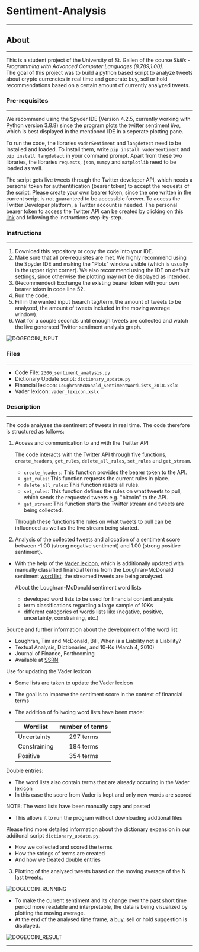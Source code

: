# Sentiment-Analysis
----
## About
----
This is a student project of the University of St. Gallen of the course *Skills - Programming with Advanced Computer Languages (8,789,1.00)*.  
The goal of this project was to build a python based script to analyze tweets about crypto currencies in real time and generate buy, sell or hold recommendations 
based on a certain amount of currently analyzed tweets.

### Pre-requisites
----
We recommend using the Spyder IDE (Version 4.2.5, currently working with Python version 3.8.8) since the program plots the twitter sentiment *live*, which is
best displayed in the mentioned IDE in a seperate plotting pane.  

To run the code, the libraries `vaderSentiment` and `langdetect` need to be installed and loaded. To install them, write `pip install vaderSentiment` and `pip install langdetect` in your command prompt. Apart from these two libraries, the libraries `requests`, `json`, `numpy` and `matplotlib` need to be loaded as well.

The script gets live tweets through the Twitter developer API, which needs a personal token for authentification (bearer token) to accept the requests 
of the script. Please create your own bearer token, since the one written in the current script is not guaranteed to be accessible forever. To access the Twitter Developer platform, a Twitter account is needed. The personal bearer token to access the Twitter API can be created by clicking on 
this [link](https://developer.twitter.com/en) and following the instructions step-by-step.

### Instructions
----
1. Download this repository or copy the code into your IDE. 
2. Make sure that all pre-requisites are met. We highly recommend using the Spyder IDE and making the "Plots" window visible (which is usually in the upper
right corner). We also recommend using the IDE on default settings, since otherwise the plotting may not be displayed as intended.
3. (Recommended) Exchange the existing bearer token with your own bearer token in code line 52.
4. Run the code.
5. Fill in the wanted input (search tag/term, the amount of tweets to be analyzed, the amount of tweets included in the moving average window).
6. Wait for a couple seconds until enough tweets are collected and watch the live generated Twitter sentiment analysis graph.


![DOGECOIN_INPUT](https://user-images.githubusercontent.com/60882754/119737907-1a398280-be80-11eb-9f3b-ad795078d5b7.PNG)

### Files
----
- Code File: `2306_sentiment_analysis.py`
- Dictionary Update script: `dictionary_update.py`
- Financial lexicon: `LoughranMcDonald_SentimentWordLists_2018.xslx`
- Vader lexicon: `vader_lexicon.xslx`

### Description
----
The code analyses the sentiment of tweets in real time. The code therefore is structured as follows:

1. Access and communication to and with the Twitter API

   The code interacts with the Twitter API through five functions, `create_headers`, `get_rules`, `delete_all_rules`, `set_rules` and `get_stream`.

   - `create_headers`: This function provides the bearer token to the API.
   - `get_rules`: This function requests the current rules in place.
   - `delete_all_rules`: This function resets all rules.
   - `set_rules`: This function defines the rules on what tweets to pull, which sends the requested tweets e.g. "bitcoin" to the API.
   - `get_stream`: This function starts the Twitter stream and tweets are being collected.

   Through these functions the rules on what tweets to pull can be influenced as well as the live stream being started.

2. Analysis of the collected tweets and allocation of a sentiment score between -1.00 (strong negative sentiment) and 1.00 (strong positive sentiment).

- With the help of the [Vader lexicon](https://github.com/cjhutto/vaderSentiment), which is additionally updated with manually classified financial terms from the Loughran-McDonald sentiment [word list](https://sraf.nd.edu/textual-analysis/resources/#Master%20Dictionary), the streamed tweets are being analyzed.

   About the Loughran-McDonald sentiment word lists
   - developed word lists to be used for financial content analysis
   - term classifications regarding a large sample of 10Ks
   - different categories of words lists like (negative, positive, uncertainty, constraining, etc.)

Source and further information about the development of the word list
- Loughran, Tim and McDonald, Bill, When is a Liability not a Liability?
- Textual Analysis, Dictionaries, and 10-Ks (March 4, 2010)
- Journal of Finance, Forthcoming
- Available at [SSRN](https://ssrn.com/abstract=1331573)

Use for updating the Vader lexicon
- Some lists are taken to update the Vader lexicon
- The goal is to improve the sentiment score in the context of financial terms
- The addition of follwoing word lists have been made:

     | Wordlist      | number of terms|
     | ------------- |:--------------:|
     | Uncertainty   | 297 terms      |
     | Constraining  | 184 terms      |
     | Positive      | 354 terms      |

Double entries:
- The word lists also contain terms that are already occuring in the Vader lexicon
- In this case the score from Vader is kept and only new words are scored

NOTE: The word lists have been manually copy and pasted
- This allows it to run the program without downloading addtional files

Please find more detailed information about the dictionary expansion in our additonal script `dictionary_update.py`:
- How we collected and scored the terms
- How the strings of terms are created
- And how we treated double entries

3. Plotting of the analysed tweets based on the moving average of the N last tweets.

![DOGECOIN_RUNNING](https://user-images.githubusercontent.com/60882754/119736808-96cb6180-be7e-11eb-8c61-cc6085596b8e.PNG)

- To make the current sentiment and its change over the past short time period more readable and interpretable, the data is being visualized by plotting the moving average.
- At the end of the analysed time frame, a buy, sell or hold suggestion is displayed.

![DOGECOIN_RESULT](https://user-images.githubusercontent.com/60882754/119736840-a185f680-be7e-11eb-94f5-502844e16106.PNG)

----
